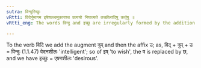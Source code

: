 ```yaml
---
sutra: विन्दुरिच्छुः
vRtti: विदेर्नुमागम इषेश्छत्वमुकारश्च प्रत्ययो निपात्यते तच्छीलादिषु कर्तृषु ॥
vRtti_eng: The words विन्दु and इच्छु are irregularly formed by the addition of the affix उ, in the sense of 'the agent having such a habit &c'.

---
```

To the verb विदि we add the augment नुम् and then the affix उ; as, विद् + नुम् + उ = विन्दुः (1.1.47) वेदनशीलः 'intelligent'; so of इष् 'to wish', the ष is replaced by छ, and we have इच्छुः = एषणशीलः 'desirous'.